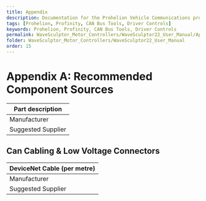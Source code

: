 ```yaml
---
title: Appendix
description: Documentation for the Prohelion Vehicle Communications protocol
tags: [Prohelion, Profinity, CAN Bus Tools, Driver Controls]
keywords: Prohelion, Profinity, CAN Bus Tools, Driver Controls
permalink: WaveSculptor_Motor_Controllers/WaveSculptor22_User_Manual/Appendix.html
folder: WaveSculptor_Motor_Controllers/WaveSculptor22_User_Manual
order: 15
---
```


# Appendix A: Recommended Component Sources

| <strong>Part description</strong>       
|----------------------------------------------------|
| Manufacturer | Manafacturer Part Number |
| Suggested Supplier| Supplier Part Number |

## Can Cabling & Low Voltage Connectors

| <strong>DeviceNet Cable (per metre)</strong>       
|----------------------------------------------------|
| Manufacturer | Manafacturer Part Number |
| Suggested Supplier| Supplier Part Number |